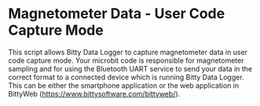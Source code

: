 # Magnetometer Data - User Code Capture Mode

This script allows Bitty Data Logger to capture magnetometer data in user code capture mode. Your microbit code is responsible for magnetometer sampling and for using the Bluetooth UART service to send your data in the correct format to a connected device which is running Bitty Data Logger. This can be either the smartphone application or the web application in BittyWeb (https://www.bittysoftware.com/bittyweb/).

